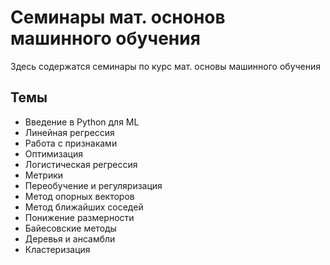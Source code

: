 # Семинары мат. оснонов машинного обучения

Здесь содержатся семинары по курс мат. основы машинного обучения

## Темы

- Введение в Python для ML
- Линейная регрессия
- Работа с признаками
- Оптимизация
- Логистическая регрессия
- Метрики
- Переобучение и регуляризация
- Метод опорных векторов
- Метод ближайших соседей
- Понижение размерности
- Байесовские методы
- Деревья и ансамбли
- Кластеризация